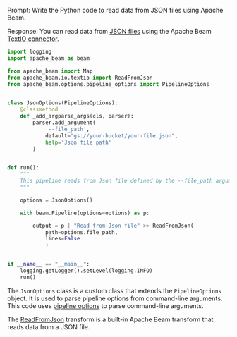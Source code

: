 Prompt:
Write the Python code to read data from JSON files using Apache Beam.

Response:
You can read data from [JSON files](https://www.json.org/) using the Apache Beam [TextIO connector](https://beam.apache.org/releases/pydoc/current/apache_beam.io.textio.html).

```python
import logging
import apache_beam as beam

from apache_beam import Map
from apache_beam.io.textio import ReadFromJson
from apache_beam.options.pipeline_options import PipelineOptions


class JsonOptions(PipelineOptions):
    @classmethod
    def _add_argparse_args(cls, parser):
        parser.add_argument(
            '--file_path',
            default="gs://your-bucket/your-file.json",
            help='Json file path'
        )


def run():
    """
    This pipeline reads from Json file defined by the --file_path argument.
    """

    options = JsonOptions()

    with beam.Pipeline(options=options) as p:

        output = p | "Read from Json file" >> ReadFromJson(
            path=options.file_path,
            lines=False
            )


if __name__ == "__main__":
    logging.getLogger().setLevel(logging.INFO)
    run()
```
The `JsonOptions` class is a custom class that extends the `PipelineOptions` object. It is used to parse pipeline options from command-line arguments. This code uses [pipeline options](https://beam.apache.org/documentation/patterns/pipeline-options/) to parse command-line arguments.

The [ReadFromJson](https://beam.apache.org/releases/pydoc/current/apache_beam.io.textio.html#apache_beam.io.textio.ReadFromJson) transform is a built-in Apache Beam transform that reads data from a JSON file.

